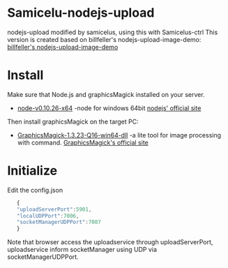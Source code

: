 # Samicelu-nodejs-upload
nodejs-upload modified by samicelus, using this with Samicelus-ctrl
This version is created based on billfeller's nodejs-upload-image-demo:
[billfeller's nodejs-upload-image-demo](https://github.com/billfeller/nodejs-upload-image-demo.git)

Install
================

Make sure that Node.js and graphicsMagick installed on your server.
* [node-v0.10.26-x64](http://pan.baidu.com/s/1i3JbpIl) -node for windows 64bit
[nodejs' official site](https://nodejs.org/en/)

Then install graphicsMagick on the target PC:
* [GraphicsMagick-1.3.23-Q16-win64-dll](http://pan.baidu.com/s/1mgxq2da) -a lite tool for image processing with command.
[GraphicsMagick's official site](http://www.graphicsmagick.org/)


Initialize
================

Edit the config.json
```js
   {
   "uploadServerPort":5901,
   "localUDPPort":7006,
   "socketManagerUDPPort":7007
   }
```

Note that browser access the uploadservice through uploadServerPort, uploadservice inform socketManager using UDP via socketManagerUDPPort.
